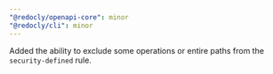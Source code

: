 ```yaml
---
"@redocly/openapi-core": minor
"@redocly/cli": minor
---
```


Added the ability to exclude some operations or entire paths from the `security-defined` rule.
